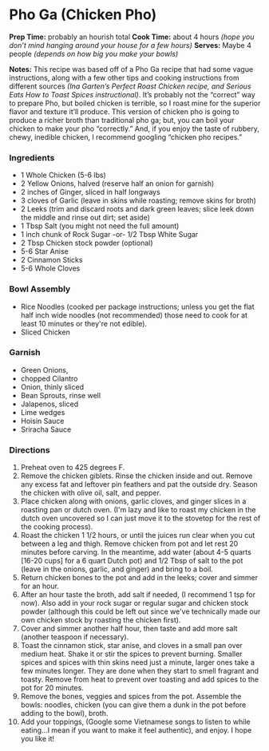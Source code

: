 # Pho Ga (Chicken Pho)

**Prep Time:** probably an hourish total
**Cook Time:** about 4 hours *(hope you don’t mind hanging around your house for a few hours)* 
**Serves:** Maybe 4 people *(depends on how big you make your bowls)*

**Notes:** This recipe was based off of a Pho Ga recipe that had some vague instructions, along with a few other tips and cooking instructions from different sources *(Ina Garten’s Perfect Roast Chicken recipe, and Serious Eats How to Toast Spices instructional)*. It’s probably not the “correct” way to prepare Pho, but boiled chicken is terrible, so I roast mine for the superior flavor and texture it’ll produce. This version of chicken pho is going to produce a richer broth than traditional pho ga; but, you can boil your chicken to make your pho “correctly.” And, if you enjoy the taste of rubbery, chewy, inedible chicken, I recommend googling “chicken pho recipes.”

### Ingredients

* 1 Whole Chicken (5-6 lbs)
* 2 Yellow Onions, halved (reserve half an onion for garnish)
* 2 inches of Ginger, sliced in half longways
* 3 cloves of Garlic (leave in skins while roasting; remove skins for broth)
* 2 Leeks (trim and discard roots and dark green leaves; slice leek down the middle and rinse out dirt; set aside)
* 1 Tbsp Salt (you might not need the full amount)
* 1 inch chunk of Rock Sugar -or- 1/2 Tbsp White Sugar
* 2 Tbsp Chicken stock powder (optional)
* 5-6 Star Anise
* 2 Cinnamon Sticks
* 5-6 Whole Cloves

### Bowl Assembly

* Rice Noodles (cooked per package instructions; unless you get the flat half inch wide noodles (not recommended) those need to cook for at least 10 minutes or they're not edible).
* Sliced Chicken

### Garnish
* Green Onions, 
* chopped Cilantro
* Onion, thinly sliced 
* Bean Sprouts, rinse well 
* Jalapenos, sliced
* Lime wedges 
* Hoisin Sauce 
* Sriracha Sauce

### Directions

1. Preheat oven to 425 degrees F.
2. Remove the chicken giblets. Rinse the chicken inside and out. Remove any excess fat and leftover pin feathers and pat the outside dry. Season the chicken with olive oil, salt, and pepper.
3. Place chicken along with onions, garlic cloves, and ginger slices in a roasting pan or dutch oven. (I'm lazy and like to roast my chicken in the dutch oven uncovered so I can just move it to the stovetop for the rest of the cooking process).
4. Roast the chicken 1 1/2 hours, or until the juices run clear when you cut between a leg and thigh. Remove chicken from pot and let rest 20 minutes before carving. In the meantime, add water (about 4-5 quarts [16-20 cups] for a 6 quart Dutch pot) and 1/2 Tbsp of salt to the pot (leave in the onions, garlic, and ginger) and bring to a boil.
5. Return chicken bones to the pot and add in the leeks; cover and simmer for an hour.
6. After an hour taste the broth, add salt if needed, (I recommend 1 tsp for now). Also add in your rock sugar or regular sugar and chicken stock powder (although this could be left out since we've technically made our own chicken stock by roasting the chicken first).
7. Cover and simmer another half hour, then taste and add more salt (another teaspoon if necessary).
8. Toast the cinnamon stick, star anise, and cloves in a small pan over medium heat. Shake it or stir the spices to prevent burning. Smaller spices and spices with thin skins need just a minute, larger ones take a few minutes longer. They are done when they start to smell fragrant and toasty. Remove from heat to prevent over toasting and add spices to the pot for 20 minutes.
9. Remove the bones, veggies and spices from the pot. Assemble the bowls: noodles, chicken (you can give them a dunk in the pot before adding to the bowl), broth.
10. Add your toppings, (Google some Vietnamese songs to listen to while eating...I mean if you want to make it feel authentic), and enjoy. I hope you like it!
